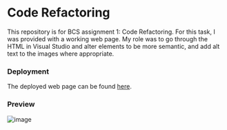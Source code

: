 # Code Refactoring
This repository is for BCS assignment 1: Code Refactoring.
For this task, I was provided with a working web page. My role was to go through the HTML in Visual Studio and alter elements to be more semantic, and add alt text to the images where appropriate.

### Deployment
The deployed web page can be found [here](https://arbdt.github.io/bcs-homework-1).

### Preview
![image](./asssets/images/preview-refactor.png)